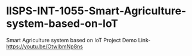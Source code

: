# llSPS-INT-1055-Smart-Agriculture-system-based-on-IoT
Smart Agriculture system based on IoT
Project Demo Link-  https://youtu.be/OtwIbmNp8ns
